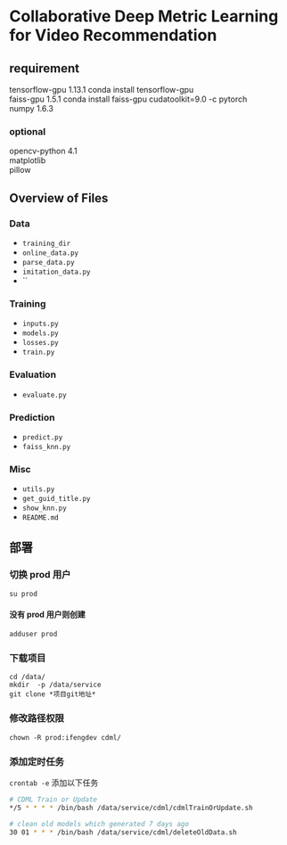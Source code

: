 <!--
 * @Description: Readme
 * @Date: 2019-07-10 17:31:26
 * @Author: Weng Jingyu
 -->  

# Collaborative Deep Metric Learning for Video Recommendation

## requirement

tensorflow-gpu    1.13.1  conda install tensorflow-gpu  
faiss-gpu         1.5.1   conda install faiss-gpu cudatoolkit=9.0 -c pytorch  
  numpy           1.6.3  

### optional

opencv-python     4.1  
matplotlib  
pillow  
  
## Overview of Files

### Data

* `training_dir`
* `online_data.py`
* `parse_data.py`
* `imitation_data.py`
* ``

### Training

* `inputs.py`
* `models.py`
* `losses.py`
* `train.py`

### Evaluation

* `evaluate.py`

### Prediction

* `predict.py`
* `faiss_knn.py`

### Misc

* `utils.py`
* `get_guid_title.py`
* `show_knn.py`
* `README.md`

## 部署

### 切换 prod 用户

`su prod`

#### 没有 prod 用户则创建

`adduser prod`

### 下载项目

`cd /data/`  
`mkdir  -p /data/service`  
`git clone *项目git地址*`

### 修改路径权限

`chown -R prod:ifengdev cdml/`

### 添加定时任务

`crontab -e`  添加以下任务

```bash
# CDML Train or Update
*/5 * * * * /bin/bash /data/service/cdml/cdmlTrainOrUpdate.sh

# clean old models which generated 7 days ago
30 01 * * * /bin/bash /data/service/cdml/deleteOldData.sh
```
